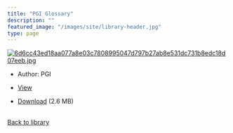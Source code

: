 ```yaml
---
title: "PGI Glossary"
description: ""
featured_image: "/images/site/library-header.jpg"
type: page
---
```


<a href="https://drive.google.com/file/d/1Sp3ErFjtiFe0K4FcaNtuNH2AUePcq2xB/view" target="_blank">![6d6cc43ed18aa077a8e03c7808995047d797b27ab8e531dc731b8edc18d07eeb.jpg](/images/library/6d6cc43ed18aa077a8e03c7808995047d797b27ab8e531dc731b8edc18d07eeb.jpg)</a>
* Author: PGI
* <a href="https://drive.google.com/file/d/1Sp3ErFjtiFe0K4FcaNtuNH2AUePcq2xB/view" target="_blank">View</a>

* [Download](https://drive.google.com/uc?export=download&id=1Sp3ErFjtiFe0K4FcaNtuNH2AUePcq2xB) (2.6 MB)

<br />[Back to library](/library/)
